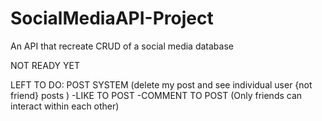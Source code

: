 # SocialMediaAPI-Project
An API that recreate CRUD of a social media database

NOT READY YET

LEFT TO DO:
POST SYSTEM (delete my post and see individual user {not friend} posts )
  -LIKE TO POST
  -COMMENT TO POST
  (Only friends can interact within each other)

